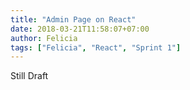 ```yaml
---
title: "Admin Page on React"
date: 2018-03-21T11:58:07+07:00
author: Felicia
tags: ["Felicia", "React", "Sprint 1"]
---
```


Still Draft
